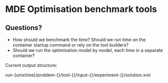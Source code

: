 # MDE Optimisation benchmark tools

## Questions?

 * How should we benchmark the time?
    Should we run time on the container startup command or rely on the tool builders?
 * Should we run the optimisation model by model, each time in a  separate container?
 
 
 Current output structure:
 
 run-{unixtime}/problem-{}/tool-{}/input-{}/experiment-{}/solution.xmi
 
 